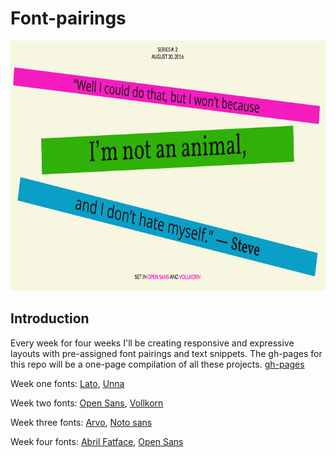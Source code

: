 # Font-pairings

<img src="img/font-pairing.png" alt="font pairing example" height="400" width="700" />

## Introduction
Every week for four weeks I'll be creating responsive and expressive layouts with pre-assigned font pairings and text snippets. The gh-pages for this repo will be a one-page compilation of all these projects. [gh-pages](https://swanie21.github.io/font-pairings/ )

Week one fonts:
[Lato](https://fonts.google.com/specimen/Lato?category=Sans+Serif),
[Unna](https://fonts.google.com/specimen/Unna?category=Serif,Sans+Serif&query=unna)

Week two fonts:
[Open Sans](https://fonts.google.com/specimen/Open+Sans),
[Vollkorn](https://fonts.google.com/specimen/Vollkorn)

Week three fonts:
[Arvo](https://fonts.google.com/specimen/Arvo),
[Noto sans](https://fonts.google.com/specimen/Noto+Sans)

Week four fonts:
[Abril Fatface](https://fonts.google.com/specimen/Abril+Fatface),
[Open Sans](https://fonts.google.com/specimen/Open+Sans)
